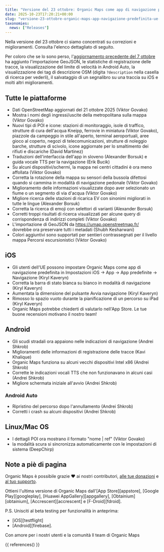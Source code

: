 ```yaml
---
title: "Versione del 23 ottobre: Organic Maps come app di navigazione predefinita nell'UE su iOS, visualizzazione degli scudi stradali su Android e altri miglioramenti e correzioni"
date: 2025-10-23T17:20:21+00:00
slug: "versione-23-ottobre-organic-maps-app-navigazione-predefinita-ue-ios-scudi-stradali-android-miglioramenti-correzioni"
taxonomies:
  news: ["Releases"]
---
```


Nella versione del 23 ottobre ci siamo concentrati su correzioni e miglioramenti. Consulta l'elenco dettagliato di seguito.

Per coloro che se lo sono perso, l'[aggiornamento precedente del 7 ottobre](https://organicmaps.app/news/2025-10-07/android-auto-speed-limit-geojson-support-recording-track-statistics-osm-description-display/
) ha aggiunto l'importazione GeoJSON, le statistiche di registrazione delle tracce, la visualizzazione del limite di velocità in Android Auto, la visualizzazione dei tag di descrizione OSM (digita `?description` nella casella di ricerca per vederli), il salvataggio di un segnalibro su una traccia su iOS e molti altri miglioramenti.

## Tutte le piattaforme

- Dati OpenStreetMap aggiornati del 21 ottobre 2025 (Viktor Govako)
- Mostra i nomi degli ingressi/uscite della metropolitana sulla mappa (Viktor Govako)
- Nuovi tipi di POI e icone: stazioni di monitoraggio, isole di traffico, strutture di cura dell'acqua Kneipp, ferrovie in miniatura (Viktor Govako), piazzole da campeggio in stile all'aperto, terminal aeroportuali, aree gioco al coperto, negozi di telecomunicazioni, strutture di noleggio barche, strutture di scivolo, icone aggiornate per lo smaltimento dei rifiuti e discariche (David Martinez)
- Traduzioni dell'interfaccia dell'app in sloveno (Alexander Borsuk) e guida vocale TTS per la navigazione (Erik Bucik)
- Su alcuni dispositivi/schermi, la mappa nei centri cittadini è ora meno affollata (Viktor Govako)
- Corretta la rotazione della mappa su sensori della bussola difettosi quando si cammina in modalità di navigazione pedonale (Viktor Govako)
- Miglioramento delle informazioni visualizzate dopo aver selezionato un fiume o un segmento di via d'acqua (Viktor Govako)
- Migliore ricerca delle stazioni di ricarica EV con sinonimi migliorati in tutte le lingue (Alexander Borsuk)
- Corretta la ricerca di emoji con selettori di varianti (Alexander Borsuk)
- Corretti troppi risultati di ricerca visualizzati per alcune query di corrispondenza di indirizzi completi (Viktor Govako)
- L'importazione di GeoJSON da https://umap.openstreetmap.fr/ dovrebbe ora preservare tutti i metadati (Shubh Kesharwani)
- Colori aggiuntivi sono supportati per sentieri contrassegnati per il livello mappa Percorsi escursionistici (Viktor Govako)

## iOS

- Gli utenti dell'UE possono impostare Organic Maps come app di navigazione predefinita in Impostazioni iOS → App → App predefinite → Navigazione (Kiryl Kaveryn)
- Corretta la barra di stato bianca su bianco in modalità di navigazione (Kiryl Kaveryn)
- Aumentata la dimensione del pulsante Avvia navigazione (Kiryl Kaveryn)
- Rimosso lo spazio vuoto durante la pianificazione di un percorso su iPad (Kiryl Kaveryn)
- Organic Maps potrebbe chiederti di valutarlo nell'App Store. Le tue buone recensioni motivano il nostro team!

## Android

- Gli scudi stradali ora appaiono nelle indicazioni di navigazione (Andrei Shkrob)
- Miglioramenti delle informazioni di registrazione delle tracce (Kavi Khalique)
- Organic Maps funziona su alcuni vecchi dispositivi Intel x86 (Andrei Shkrob)
- Corrette le indicazioni vocali TTS che non funzionavano in alcuni casi (Andrei Shkrob)
- Migliore schermata iniziale all'avvio (Andrei Shkrob)

### Android Auto
- Ripristino del percorso dopo l'annullamento (Andrei Shkrob)
- Corretti i crash su alcuni dispositivi (Andrei Shkrob)

## Linux/Mac OS

- I dettagli POI ora mostrano il formato "nome | ref" (Viktor Govako)
- la modalità scura si sincronizza automaticamente con le impostazioni di sistema (DeepChirp)

## Note a piè di pagina

Organic Maps è possibile grazie ❤️ ai nostri contributori, [alle tue donazioni](@/donate/index.it.md) e [al tuo supporto](@/contribute/index.it.md).

Ottieni l'ultima versione di Organic Maps dall'[App Store][appstore], [Google Play][googleplay], [Huawei AppGallery][appgallery], [Obtainium][obtainium], [Accrescent][accrescent] e [F-Droid][fdroid].

P.S. Unisciti al beta testing per funzionalità in anteprima:
- [iOS][testflight]
- [Android][firebase].

Con amore per i nostri utenti e la comunità
Il team di Organic Maps

{{ references() }}

